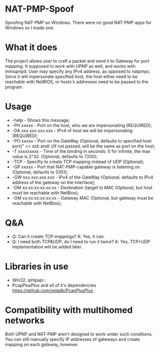 # NAT-PMP-Spoof
Spoofing NAT-PMP on Windows. There were no good NAT-PMP apps for Windows so I made one.

# What it does
The project allows user to craft a packet and send it to Gateway for port mapping. It supposed to work with UPNP as well, and works with miniupnpd.
User may specify any IPv4 address, as opposed to natpmpc. Since it will impersonate specified host, the host either need to be reachable with NetBIOS, or hosts's addresses need to be passed to the program.

# Usage
* -help  - Shows this message;
* -PH xxxxx  -  Port on the host, who we are impersonating (REQUIRED);
* -DA xxx.xxx.xxx.xxx  - IPv4 of host we will be impersonating (REQUIRED);
* -PO xxxxx  - Port on the GateWay (Optional, defaults to specified host port)" << std::endl //If not passed, will be the same as port on the host;
* -T xxxxxxxxx  - Time of the binding in seconds: 0 for infinite, the max value is 2^32. (Optional, defaults to 7200);
* -TCP  - Specifiy to create TCP mapping instead of UDP (Optional);
* -GP xxxxx  - Port that NAT-PMP-capable gateway is listening on. (Optional, defaults to 5351);
* -GW xxx.xxx.xxx.xxx  - IPv4 of the GateWay (Optional, defaults to IPv4 address of the gateway on the interface);
* -DM xx:xx:xx:xx:xx:xx  - Destination (target's) MAC (Optional, but host must be reachable with NetBios);
* -GM xx:xx:xx:xx:xx:xx  - Gateway MAC (Optional, but gateway must be reachable with NetBios);

# Q&A
* Q: Can it create TCP mappings? A: Yes, it can.
* Q: I need both TCP&UDP, do I need to run it twice? A: Yes, TCP+UDP implementation will be added later.

# Libraries in use
* Win32, iphlpapi ;
* PcapPlusPlus and all of it's dependencies https://github.com/seladb/PcapPlusPlus ;

# Compatibility with multihomed networks
Both UPNP and NAT-PMP aren't designed to work under such conditions. You can still manually specify IP addresses of gateways and create mapping on each gateway, however.
